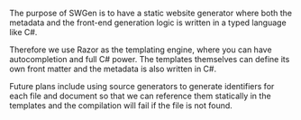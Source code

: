 ﻿The purpose of SWGen is to have a static website generator where both the metadata and the front-end generation logic is written in a typed language like C#.

Therefore we use Razor as the templating engine, where you can have autocompletion and full C# power. The templates themselves can define its own front matter and the metadata is also written in C#.

Future plans include using source generators to generate identifiers for each file and document so that we can reference them statically in the templates and the compilation will fail if the file is not found.